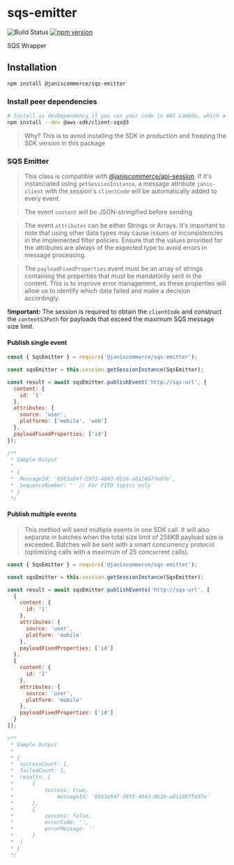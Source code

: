 <!-- # sqs-emitter

![Build Status](https://github.com/janis-commerce/sqs-emitter/workflows/Build%20Status/badge.svg)
[![Coverage Status](https://coveralls.io/repos/github/janis-commerce/sqs-emitter/badge.svg?branch=false)](https://coveralls.io/github/janis-commerce/sqs-emitter?branch=false)
[![npm version](https://badge.fury.io/js/%40janiscommerce%2Fsqs-emitter.svg)](https://www.npmjs.com/package/@janiscommerce/sqs-emitter)



## Installation
```sh
npm install @janiscommerce/sqs-emitter
```

## API


## Usage
```js
const SqsEmitter = require('@janiscommerce/sqs-emitter');

```

## Examples -->

# sqs-emitter

![Build Status](https://github.com/janis-commerce/sqs-emitter/workflows/Build%20Status/badge.svg)
[![npm version](https://badge.fury.io/js/%40janiscommerce%2Fsqs-emitter.svg)](https://www.npmjs.com/package/@janiscommerce/sqs-emitter)

SQS Wrapper

## Installation
```sh
npm install @janiscommerce/sqs-emitter
```

### Install peer dependencies
```sh
# Install as devDependency if you run your code in AWS Lambda, which already includes the SDK
npm install --dev @aws-sdk/client-sqs@3
```

> Why? This is to avoid installing the SDK in production and freezing the SDK version in this package

### SQS Emitter

> This class is compatible with [@janiscommerce/api-session](https://npmjs.com/@janiscommerce/api-session). If it's instanciated using `getSessionInstance`, a message attribute `janis-client` with the session's `clientCode` will be automatically added to every event.

> The event `content` will be JSON-stringified before sending

> The event `attributes` can be either Strings or Arrays.  It's important to note that using other data types may cause issues or inconsistencies in the implemented filter policies. Ensure that the values provided for the attributes are always of the expected type to avoid errors in message processing.

> The `payloadFixedProperties` event must be an array of strings containing the properties that must be mandatorily sent in the content. This is to improve error management, as these properties will allow us to identify which data failed and make a decision accordingly.

**!important:** The session is required to obtain the `clientCode` and construct the `contentS3Path` for payloads that exceed the maximum SQS message size limit.

#### Publish single event

```js
const { SqsEmitter } = require('@janiscommerce/sqs-emitter');

const sqsEmitter = this.session.getSessionInstance(SqsEmitter);

const result = await sqsEmitter.publishEvent('http://sqs-url', {
  content: {
    id: '1'
  },
  attributes: {
    source: 'user',
    platforms: ['mobile', 'web']
  },
  payloadFixedProperties: ['id']
});

/**
 * Sample Output
 *
 * {
 * 	MessageId: '8563a94f-59f3-4843-8b16-a012867fe97e',
 * 	SequenceNumber: '' // For FIFO topics only
 * }
 */
```

#### Publish multiple events

> This method will send multiple events in one SDK call. It will also separate in batches when the total size limit of 256KB payload size is exceeded. Batches will be sent with a smart concurrency protocol (optimizing calls with a maximum of 25 concurrent calls).

```js
const { SqsEmitter } = require('@janiscommerce/sqs-emitter');

const sqsEmitter = this.session.getSessionInstance(SqsEmitter);

const result = await sqsEmitter.publishEvents('http://sqs-url', [
  {
    content: {
      id: '1'
    },
    attributes: {
      source: 'user',
      platform: 'mobile'
    },
    payloadFixedProperties: ['id']
  },
  {
    content: {
      id: '2'
    },
    attributes: {
      source: 'user',
      platform: 'mobile'
    },
    payloadFixedProperties: ['id']
  }
]);

/**
 * Sample Output
 *
 * {
 * 	successCount: 1,
 * 	failedCount: 1,
 * 	results: [
 * 		{
 * 			success: true,
 *				messageId: '8563a94f-59f3-4843-8b16-a012867fe97e'
 * 		},
 * 		{
 * 			success: false,
 * 			errorCode: '',
 * 			errorMessage: ''
 * 		}
 * 	]
 * }
 */
```
